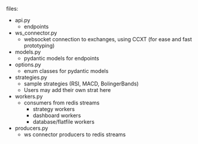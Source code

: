 files:
- api.py
  - endpoints
- ws_connector.py
  - websocket connection to exchanges, using CCXT (for ease and fast prototyping)
- models.py
  - pydantic models for endpoints
- options.py
  - enum classes for pydantic models
- strategies.py
  - sample strategies (RSI, MACD, BolingerBands)
  - Users may add their own strat here
- workers.py
  - consumers from redis streams
    - strategy workers
    - dashboard workers
    - database/flatfile workers
- producers.py
  - ws connector producers to redis streams